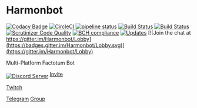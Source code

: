 # Harmonbot

[![Codacy Badge](https://api.codacy.com/project/badge/Grade/38a8ff62492d438cb1fd1f2a77cebb2a)](https://app.codacy.com/app/Harmon758/Harmonbot?utm_source=github.com&utm_medium=referral&utm_content=Harmon758/Harmonbot&utm_campaign=Badge_Grade_Dashboard)
[![CircleCI](https://circleci.com/gh/Harmon758/Harmonbot.svg?style=svg)](https://circleci.com/gh/Harmon758/Harmonbot)
[![pipeline status](https://gitlab.com/Harmon758/Harmonbot/badges/rewrite/pipeline.svg)](https://gitlab.com/Harmon758/Harmonbot/commits/rewrite)
[![Build Status](https://travis-ci.org/Harmon758/Harmonbot.svg?branch=rewrite)](https://travis-ci.org/Harmon758/Harmonbot)
[![Build Status](https://scrutinizer-ci.com/g/Harmon758/Harmonbot/badges/build.png?b=rewrite)](https://scrutinizer-ci.com/g/Harmon758/Harmonbot/build-status/rewrite)
[![Scrutinizer Code Quality](https://scrutinizer-ci.com/g/Harmon758/Harmonbot/badges/quality-score.png?b=rewrite)](https://scrutinizer-ci.com/g/Harmon758/Harmonbot/?branch=rewrite)
[![BCH compliance](https://bettercodehub.com/edge/badge/Harmon758/Harmonbot?branch=rewrite)](https://bettercodehub.com/)
[![Updates](https://pyup.io/repos/github/Harmon758/Harmonbot/shield.svg)](https://pyup.io/repos/github/Harmon758/Harmonbot/)
[![Join the chat at https://gitter.im/Harmonbot/Lobby](https://badges.gitter.im/Harmonbot/Lobby.svg)](https://gitter.im/Harmonbot/Lobby)

Multi-Platform Factotum Bot

<a href="https://discord.gg/MNAVKMd"><img src="https://discordapp.com/api/guilds/147208000132743168/embed.png?style=banner2" alt="Discord Server" align="middle" /></a>
[Invite](https://discordapp.com/oauth2/authorize?client_id=160674537418129409&scope=bot)

[Twitch](https://www.twitch.tv/harmonbot)

[Telegram](https://t.me/harmon_bot) [Group](https://t.me/joinchat/AAAAAAuABgo_g6xutkZYrg)
